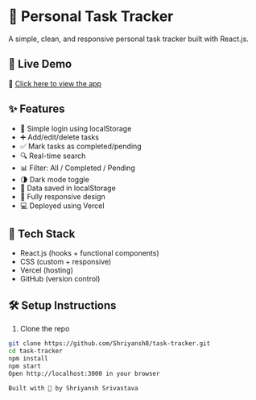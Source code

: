 # 📝 Personal Task Tracker

A simple, clean, and responsive personal task tracker built with React.js.

## 🚀 Live Demo

🔗 [Click here to view the app](https://task-tracker-qvto1o9ac-shriyanshsrivastava516-9117s-projects.vercel.app/)


## ✨ Features

- 🔐 Simple login using localStorage
- ➕ Add/edit/delete tasks
- ✅ Mark tasks as completed/pending
- 🔍 Real-time search
- 📊 Filter: All / Completed / Pending
- 🌗 Dark mode toggle
- 💾 Data saved in localStorage
- 📱 Fully responsive design
- 💻 Deployed using Vercel

## 🧰 Tech Stack

- React.js (hooks + functional components)
- CSS (custom + responsive)
- Vercel (hosting)
- GitHub (version control)

## 🛠 Setup Instructions

1. Clone the repo

```bash
git clone https://github.com/Shriyansh8/task-tracker.git
cd task-tracker
npm install
npm start
Open http://localhost:3000 in your browser

Built with 💙 by Shriyansh Srivastava